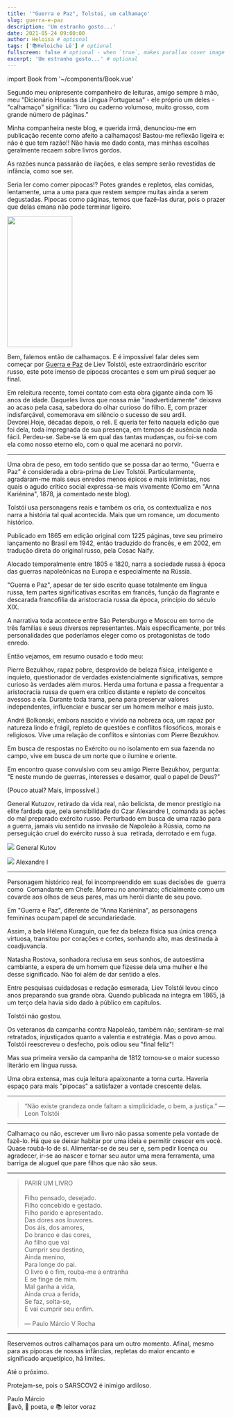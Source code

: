 ```yaml
---
title: '"Guerra e Paz", Tolstoi, um calhamaço'
slug: guerra-e-paz
description: 'Um estranho gosto...'
date: 2021-05-24 09:00:00
author: Heloisa # optional
tags: ['📚Heloiche Lê'] # optional
fullscreen: false # optional - when `true`, makes parallax cover image take up full viewport height
excerpt: 'Um estranho gosto...' # optional
---
```


import Book from '~/components/Book.vue'

Segundo meu onipresente companheiro de leituras, amigo sempre à mão, meu "Dicionário Houaiss da Língua Portuguesa" - ele próprio um deles - "calhamaço" significa: "livro ou caderno volumoso, muito grosso, com grande número de páginas."

Minha companheira neste blog, e querida irmã, denunciou-me em publicação recente como afeito a calhamaços! Bastou-me reflexão ligeira e: não é que tem razão!! Não havia me dado conta, mas minhas escolhas geralmente recaem sobre livros gordos. 

As razões nunca passarão de ilações, e elas sempre serão revestidas de infância, como soe ser. 

Seria ler como comer pipocas!? Potes grandes e repletos, elas comidas, lentamente, uma a uma para que restem sempre muitas ainda a serem degustadas. Pipocas como páginas, temos que fazê-las durar, pois o prazer que delas emana não pode terminar ligeiro.

<book title="Guerra e Paz" author="Liev Tolstói" link="https://amzn.to/3fc5qpi">
<a target="_blank"  href="https://www.amazon.com.br/gp/product/8535930043/ref=as_li_tl?ie=UTF8&camp=1789&creative=9325&creativeASIN=8535930043&linkCode=as2&tag=heloisaavroch-20&linkId=8642a9181f7081dd418aaa9520fe1f1a"><img border="0" src="./imgs/guerra-e-paz-00.jpg" width="150" height="300"></a>
</book>

Bem, falemos então de calhamaços. E é impossível falar deles sem começar por [Guerra e Paz](https://amzn.to/3fc5qpi) de Liev Tolstói, este extraordinário escritor russo, este pote imenso de pipocas crocantes e sem um piruá sequer ao final.

Em releitura recente, tomei contato com esta obra gigante ainda com 16 anos de idade. Daqueles livros que nossa mãe "inadvertidamente" deixava ao acaso pela casa, sabedora do olhar curioso do filho. E, com prazer indisfarçável, comemorava em silêncio o sucesso de seu ardil. Devorei.Hoje, décadas depois, o reli. E queria ter feito naquela edição que foi dela, toda impregnada de sua presença, em tempos de ausência nada fácil. Perdeu-se. Sabe-se lá em qual das tantas mudanças, ou foi-se com ela como nosso eterno elo, com o qual me acenará no porvir.

---

Uma obra de peso, em todo sentido que se possa dar ao termo, "Guerra e Paz" é considerada a obra-prima de Liev Tolstói. Particularmente, agradaram-me mais seus enredos menos épicos e mais intimistas, nos quais o agudo crítico social expressa-se mais vivamente (Como em "Anna Kariénina", 1878, já comentado neste blog).

Tolstói usa personagens reais e também os cria, os contextualiza e nos narra a história tal qual acontecida. Mais que um romance, um documento histórico. 

Publicado em 1865 em edição original com 1225 páginas, teve seu primeiro lançamento no Brasil em 1942, então traduzido do francês, e em 2002, em tradução direta do original russo, pela Cosac Naify.

Alocado temporalmente entre 1805 e 1820, narra a sociedade russa à época das guerras napoleônicas na Europa e especialmente na Rússia. 

"Guerra e Paz", apesar de ter sido escrito quase totalmente em língua russa, tem partes significativas escritas em francês, função da flagrante e descarada francofilia da aristocracia russa da época, princípio do século XIX.

A narrativa toda acontece entre São Petersburgo e Moscou em torno de  três famílias e seus diversos representantes. Mais especificamente, por três personalidades que poderíamos eleger como os protagonistas de todo enredo.

Então vejamos, em resumo ousado e todo meu:

Pierre Bezukhov, rapaz pobre, desprovido de beleza física, inteligente e inquieto, questionador de verdades existencialmente significativas, sempre curioso às verdades além muros. Herda uma fortuna e passa a frequentar a aristocracia russa de quem era crítico distante e repleto de conceitos avessos a ela. Durante toda trama, pena para preservar valores independentes, influenciar e buscar ser um homem melhor e mais justo. 

André Bolkonski, embora nascido e vivido na nobreza oca, um rapaz por natureza lindo e frágil, repleto de questões e conflitos filosóficos, morais e religiosos. Vive uma relação de conflitos e sintonias com Pierre Bezukhov.

Em busca de respostas no Exército ou no isolamento em sua fazenda no campo, vive em busca de um norte que o ilumine e oriente.

Em encontro quase convulsivo com seu amigo Pierre Bezukhov, pergunta: "E neste mundo de guerras, interesses e desamor, qual o papel de Deus?" 

(Pouco atual? Mais, impossível.)

General Kutuzov, retirado da vida real, não belicista, de menor prestígio na elite fardada que, pela sensibilidade do Czar Alexandre I, comanda as ações do mal preparado exército russo. Perturbado em busca de uma razão para a guerra, jamais viu sentido na invasão de Napoleão à Rússia, como na perseguição cruel do exército russo à sua  retirada, derrotado e em fuga. 

![](./imgs/guerra-e-paz-01.jpg)
General Kutov

![](./imgs/guerra-e-paz-02.jpg)
Alexandre I

---

Personagem histórico real, foi incompreendido em suas decisões de  guerra como  Comandante em Chefe. Morreu no anonimato; oficialmente como um covarde aos olhos de seus pares, mas um herói diante de seu povo.

Em "Guerra e Paz", diferente de "Anna Kariénina", as personagens femininas ocupam papel de secundariedade.

Assim, a bela Hélena Kuraguin, que fez da beleza física sua única crença virtuosa, transitou por corações e cortes, sonhando alto, mas destinada à coadjuvancia.

Natasha Rostova, sonhadora reclusa em seus sonhos, de autoestima cambiante, a espera de um homem que fizesse dela uma mulher e lhe desse significado. Não foi além de dar sentido a eles. 

Entre pesquisas cuidadosas e redação esmerada, Liev Tolstói levou cinco anos preparando sua grande obra. Quando publicada na íntegra em 1865, já um terço dela havia sido dado à público em capítulos. 

Tolstói não gostou.

Os veteranos da campanha contra Napoleão, também não; sentiram-se mal retratados, injustiçados quanto a valentia e estratégia. Mas o povo amou. Tolstói reescreveu o desfecho, pois odiou seu "final feliz"! 

Mas sua primeira versão da campanha de 1812 tornou-se o maior sucesso literário em língua russa.

Uma obra extensa, mas cuja leitura apaixonante a torna curta. Haveria espaço para mais "pipocas" a satisfazer a vontade crescente delas.

---

> “Não existe grandeza onde faltam a simplicidade, o bem, a justiça.”
> — Leon Tolstói

---

Calhamaço ou não, escrever um livro não passa somente pela vontade de fazê-lo. Há que se deixar habitar por uma ideia e permitir crescer em você. Quase roubá-lo de si. Alimentar-se de seu ser e, sem pedir licença ou agradecer, ir-se ao nascer e tornar seu autor uma mera ferramenta, uma barriga de aluguel que pare filhos que não são seus.

---

> PARIR UM LIVRO<br />
> <br />
> Filho pensado, desejado.<br />
> Filho concebido e gestado.<br />
> Filho parido e apresentado.<br />
> Das dores aos louvores.<br />
> Dos &aacute;is, dos amores,<br />
> Do branco e das cores,<br />
> Ao filho que vai<br />
> Cumprir seu destino,<br />
> Ainda menino,<br />
> Para longe do pai.<br />
> O livro &eacute; o fim, rouba-me a entranha<br />
> E se finge de mim.<br />
> Mal ganha a vida,<br />
> Ainda crua a ferida,<br />
> Se faz, solta-se,<br />
> E vai cumprir seu enfim.<br />
> <br />
> &mdash; Paulo M&aacute;rcio V Rocha 

---

Reservemos outros calhamaços para um outro momento. Afinal, mesmo para as pipocas de nossas infâncias, repletas do maior encanto e significado arquetípico, há limites.

Até o próximo.

Protejam-se, pois o SARSCOV2 é inimigo ardiloso.

Paulo Márcio  
👴avô, 📝 poeta, e 📚 leitor voraz

